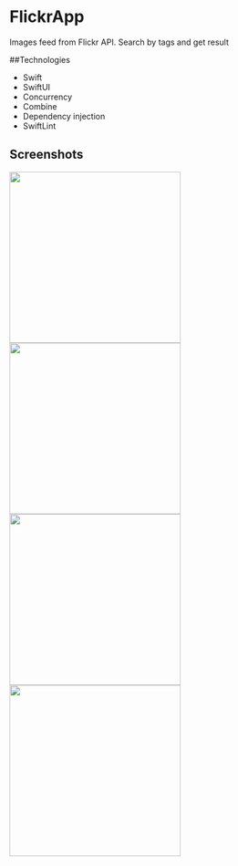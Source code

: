 # FlickrApp

Images feed from Flickr API.
Search by tags and get result

##Technologies
- Swift
- SwiftUI
- Concurrency
- Combine
- Dependency injection
- SwiftLint


## Screenshots

<img src="https://user-images.githubusercontent.com/81718237/204893753-61838194-2c72-4997-9666-fc92fde3fb4e.png" width = "300" />

<img src="https://user-images.githubusercontent.com/81718237/204893877-7dc60b99-1e3d-4c87-b335-8160ad609ea5.png" width = "300" />

<img src="https://user-images.githubusercontent.com/81718237/204894052-3fffcf86-5399-4122-a109-3163f0b53efe.png" width = "300" />

<img src="https://user-images.githubusercontent.com/81718237/204894080-60d29169-f175-4963-91b3-a7506e0994ea.png" width = "300" />

